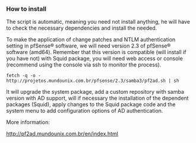 ### How to install

The script is automatic, meaning you need not install anything, he will have to check the necessary dependencies and install the needed.

To make the application of change patches and NTLM authentication setting in pfSense® software, we will need version 2.3 of pfSense® software (amd64). Remember that this version is compatible (will install if you have not) with Squid package, you will need web access or console (recommend using the console via ssh to monitor the process).

```
fetch -q -o - http://projetos.mundounix.com.br/pfsense/2.3/samba3/pf2ad.sh | sh
```

It will upgrade the system package, add a custom repository with samba version with AD support, will if necessary the installation of the dependent packages (Squid), apply changes to the Squid package code and the system menu to add configuration options of AD authentication.

More information:

http://pf2ad.mundounix.com.br/en/index.html
